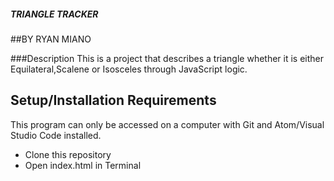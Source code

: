 ##### TRIANGLE TRACKER

##BY RYAN MIANO

###Description
This is a project that describes a triangle whether it is either Equilateral,Scalene or Isosceles through JavaScript logic.


## Setup/Installation Requirements

This program can only be accessed on a computer with Git and Atom/Visual Studio Code installed.

* Clone this repository
* Open index.html in Terminal
